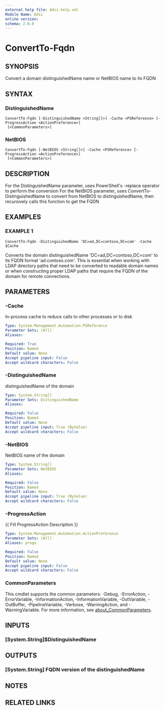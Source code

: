 ```yaml
---
external help file: Adsi-help.xml
Module Name: Adsi
online version:
schema: 2.0.0
---
```


# ConvertTo-Fqdn

## SYNOPSIS
Convert a domain distinguishedName name or NetBIOS name to its FQDN

## SYNTAX

### DistinguishedName
```
ConvertTo-Fqdn [-DistinguishedName <String[]>] -Cache <PSReference> [-ProgressAction <ActionPreference>]
 [<CommonParameters>]
```

### NetBIOS
```
ConvertTo-Fqdn [-NetBIOS <String[]>] -Cache <PSReference> [-ProgressAction <ActionPreference>]
 [<CommonParameters>]
```

## DESCRIPTION
For the DistinguishedName parameter, uses PowerShell's -replace operator to perform the conversion
For the NetBIOS parameter, uses ConvertTo-DistinguishedName to convert from NetBIOS to distinguishedName, then recursively calls this function to get the FQDN

## EXAMPLES

### EXAMPLE 1
```
ConvertTo-Fqdn -DistinguishedName 'DC=ad,DC=contoso,DC=com' -Cache $Cache
```

Converts the domain distinguishedName 'DC=ad,DC=contoso,DC=com' to its FQDN format 'ad.contoso.com'.
This is essential when working with LDAP directory paths that need to be converted to readable domain
names or when constructing proper LDAP paths that require the FQDN of the domain for remote connections.

## PARAMETERS

### -Cache
In-process cache to reduce calls to other processes or to disk

```yaml
Type: System.Management.Automation.PSReference
Parameter Sets: (All)
Aliases:

Required: True
Position: Named
Default value: None
Accept pipeline input: False
Accept wildcard characters: False
```

### -DistinguishedName
distinguishedName of the domain

```yaml
Type: System.String[]
Parameter Sets: DistinguishedName
Aliases:

Required: False
Position: Named
Default value: None
Accept pipeline input: True (ByValue)
Accept wildcard characters: False
```

### -NetBIOS
NetBIOS name of the domain

```yaml
Type: System.String[]
Parameter Sets: NetBIOS
Aliases:

Required: False
Position: Named
Default value: None
Accept pipeline input: True (ByValue)
Accept wildcard characters: False
```

### -ProgressAction
{{ Fill ProgressAction Description }}

```yaml
Type: System.Management.Automation.ActionPreference
Parameter Sets: (All)
Aliases: proga

Required: False
Position: Named
Default value: None
Accept pipeline input: False
Accept wildcard characters: False
```

### CommonParameters
This cmdlet supports the common parameters: -Debug, -ErrorAction, -ErrorVariable, -InformationAction, -InformationVariable, -OutVariable, -OutBuffer, -PipelineVariable, -Verbose, -WarningAction, and -WarningVariable. For more information, see [about_CommonParameters](http://go.microsoft.com/fwlink/?LinkID=113216).

## INPUTS

### [System.String]$DistinguishedName
## OUTPUTS

### [System.String] FQDN version of the distinguishedName
## NOTES

## RELATED LINKS

